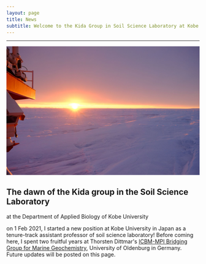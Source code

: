 ```yaml
---
layout: page
title: News
subtitle: Welcome to the Kida Group in Soil Science Laboratory at Kobe University!
---
```

***
![dawn](/assets/img/DSCF6406.jpg)
## The dawn of the Kida group in the Soil Science Laboratory
at the Department of Applied Biology of Kobe University

on 1 Feb 2021, I started a new position at Kobe University in Japan as a tenure-track assistant professor of soil science laboratory!
Before coming here, I spent two fruitful years at Thorsten Dittmar's [ICBM-MPI Bridging Group for Marine Geochemistry](https://uol.de/en/icbm/marine-geochemistry), University of Oldenburg in Germany.  
Future updates will be posted on this page.
